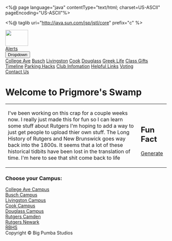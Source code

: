 <%@ page language="java" contentType="text/html; charset=US-ASCII"
    pageEncoding="US-ASCII"%>
    
<%@ taglib uri="http://java.sun.com/jsp/jstl/core" prefix="c" %>
    
<!DOCTYPE html>
<html>
<head>
<meta http-equiv="Content-Type" content="text/html; charset=US-ASCII">
<script type="text/javascript" src="${pageContext.request.contextPath}/jsps/js/jquery-1.9.1.min.js"></script>
<link rel="stylesheet" type="text/css" href="${pageContext.request.contextPath}/jsps/css/home.css">

<link rel="stylesheet" href="https://unpkg.com/leaflet@1.3.1/dist/leaflet.css"
   integrity="sha512-Rksm5RenBEKSKFjgI3a41vrjkw4EVPlJ3+OiI65vTjIdo9brlAacEuKOiQ5OFh7cOI1bkDwLqdLw3Zg0cRJAAQ=="
   crossorigin=""/>
   <link href="https://maxcdn.bootstrapcdn.com/font-awesome/4.1.0/css/font-awesome.min.css" rel="stylesheet">
   
   <script src="https://unpkg.com/leaflet@1.3.1/dist/leaflet.js"
   integrity="sha512-/Nsx9X4HebavoBvEBuyp3I7od5tA0UzAxs+j83KgC8PU0kgB4XiK4Lfe4y4cgBtaRJQEIFCW+oC506aPT2L1zw=="
   crossorigin=""></script>
   <link rel="shortcut icon" href="${pageContext.request.contextPath}/jsps/images/favicon.ico"/>
<style>

#mapid { height: 300px; }

footer {
    padding: 1em;
    color: white;
    background-color: black;
    clear: left;
    text-align: center;
}


</style>

<title>Prigmore's Swamp</title>
</head>

<body>
<div id="fb-root"></div>
<script>(function(d, s, id) {
  var js, fjs = d.getElementsByTagName(s)[0];
  if (d.getElementById(id)) return;
  js = d.createElement(s); js.id = id;
  js.src = 'https://connect.facebook.net/en_US/sdk.js#xfbml=1&version=v3.0';
  fjs.parentNode.insertBefore(js, fjs);
}(document, 'script', 'facebook-jssdk'));</script>
<div class="topnav">
	<div class="logo">
		<a href="${pageContext.request.contextPath}/Home" style="padding-top:0px;">
			<img src="${pageContext.request.contextPath}/jsps/images/redswamp.png" style="width:71px;height:50px;">
		</a>
	</div>
	<a href="#">Alerts</a>
    <div class="dropdown">
<button onclick="myFunction()" class="dropbtn">Dropdown</button>
  <div id="myDropdown" class="dropdown-content">
    <a href="collegeAve.html">College Ave</a>
    <a href="${pageContext.request.contextPath}/Busch">Busch</a>
	<a href="${pageContext.request.contextPath}/Livingston">Livingston</a>
	<a href="${pageContext.request.contextPath}/Cook">Cook</a>
	<a href="${pageContext.request.contextPath}/Douglass">Douglass</a>
	<a href="${pageContext.request.contextPath}/GreekLife">Greek Life</a>
	<a href="${pageContext.request.contextPath}/ClassGifts">Class Gifts</a>
	<a href="${pageContext.request.contextPath}/Timeline">Timeline</a>
	<a href="${pageContext.request.contextPath}/Parking">Parking Hacks</a>
	<a href="${pageContext.request.contextPath}/Clubs">Club Infomation</a>
	<a href="${pageContext.request.contextPath}/FreshmanLinks">Helpful Links</a>
	<a href="${pageContext.request.contextPath}/Voting">Voting</a></div>
	
</div>
	<a href="${pageContext.request.contextPath}/Contact">Contact Us</a>
</div>

<h1> Welcome to Prigmore's Swamp</h1>
<table><tr><td><p>I've been working on this crap for a couple weeks now. I really just made this for fun so I can learn some stuff about Rutgers
I'm hoping to add a way to just get people to upload thier own stuff. The Long History of Rutgers and New Brunswick goes way back into the 1800s.
It seems that a lot of these historical tidbits have been lost in the translation of time.
I'm here to see that shit come back to life </p></td>
<td><div id="factbox">
		<h2>Fun Fact</h2>
			<div id="quoteContainer">
				<p></p>	
			</div><!--end quoteContainer-->
			<div id="buttonContainer">
				<a href="#" id="quoteButton">Generate</a>
		</div><!--end buttonContainer-->
	</div><!--end container-->
	</td>
</tr>
</table>
<h3>Choose your Campus:</h3>
<!--
<form action="${pageContext.request.contextPath}/" method="post">
	<input type="text" name="username" placeholder="Username" class="border" size=50> 
	<br><br>
	<input type="password" name="password" placeholder="Password" class="border" size=51> 
	<br><br>
	<button type="submit" name="button" value="button1" class="button">Submit</button>
</form>
<c:if test="${not empty success}" >
	<br>
	<c:if test="${not success}" >
		Login Failed
	</c:if>
	
</c:if>
<div>
<ul>
	<li><a href="collegeAve.jsp">College Ave</a></li>
	<li><a href="${pageContext.request.contextPath}/Busch">Busch</a></li>
	<li><a href="${pageContext.request.contextPath}/Livingston">Livingston</a></li>
	<li><a href="${pageContext.request.contextPath}/Cook">Cook/Douglass</a></li>
	<li><a href="${pageContext.request.contextPath}/GreekLife">Greek Life</a></li>
	<li><a href="${pageContext.request.contextPath}/ClassGifts">Class Gifts</a></li>
	<li><a href="${pageContext.request.contextPath}/Timeline">Timeline</a></li>
	<li><a href="${pageContext.request.contextPath}/Parking">Parking Hacks</a></li>
	<li><a href="${pageContext.request.contextPath}/Clubs">Club Infomation</a></li>
	<li><a href="${pageContext.request.contextPath}/FreshmanLinks">Freshman Links</a></li>
	<li><a href="${pageContext.request.contextPath}/Voting">Voting</a></li>
</ul>
-->
</div>
<a href="${pageContext.request.contextPath}/CollegeAve" style="background-image:url(https://news.rutgers.edu/sites/medrel/files/inline-img/College%20Avenue%20Student%20Apartments350.jpg)" class="blurredBG">
  <div class="parentBG">
    <div class="content">
      College Ave Campus
    </div>
    <div class="bG">
    </div>
  </div>
</a>

<a href="${pageContext.request.contextPath}/Busch" style="background-image:url(https://newbrunswick.rutgers.edu/sites/default/files/styles/ru_slideshow_medium/public/NR13HomecomingVHustn0799_ss.jpg?itok=ZXSEvdqS)" class="blurredBG">
  <div class="parentBG">
    <div class="content">
    Busch Campus    </div>
    <div class="bG">
    </div>
  </div>
</a>

<a href="${pageContext.request.contextPath}/Livingston" style="background-image:url(https://newbrunswick.rutgers.edu/sites/default/files/styles/ru_slideshow_medium/public/photos/100310_hamerman_601_pg.jpg?itok=4UEIgSi_)" class="blurredBG">
  <div class="parentBG">
    <div class="content">
      Livingston Campus
    </div>
    <div class="bG">
    </div>
  </div>
</a>
<a href="${pageContext.request.contextPath}/Cook" style="background-image:url(http://rutgers.myuvn.com/wp-content/uploads/sites/40/2016/10/RavineBridge.jpg)" class="blurredBG">
  <div class="parentBG">
    <div class="content">
      Cook Campus
    </div>
    <div class="bG">
    </div>
  </div>
</a>
<a href="${pageContext.request.contextPath}/Douglass" style="background-image:url(https://newbrunswick.rutgers.edu/sites/default/files/styles/ru_slideshow_medium/public/NR09CookDouglassSpring2667_ss.jpg?itok=SQGWpSK7)" class="blurredBG">
  <div class="parentBG">
    <div class="content">
      Douglass Campus
    </div>
    <div class="bG">
    </div>
  </div>
</a>
<a href="${pageContext.request.contextPath}/Parking" style="background-image:url(https://tmo.com/uploads/files/117195062237638490-slide2.full.png)" class="blurredBG">
  <div class="parentBG">
    <div class="content">
      Rutgers Camden
    </div>
    <div class="bG">
    </div>
  </div>
</a>
<a href="${pageContext.request.contextPath}/ClassGifts" style="background-image:url(https://www.newark.rutgers.edu/sites/default/files/styles/620x340/public/null/untitled-1.jpg?itok=dQwB0fsk)" class="blurredBG">
  <div class="parentBG">
    <div class="content">
      Rutgers Newark
    </div>
    <div class="bG">
    </div>
  </div>
</a>
<a href="${pageContext.request.contextPath}/Voting" style="background-image:url(https://www.rutgers.edu/sites/default/files/NR13NwkHealthCampus2381.jpg)" class="blurredBG">
  <div class="parentBG">
    <div class="content">
      RBHS
    </div>
    <div class="bG">
    </div>
  </div>
</a>

<!--<div class="div1">

<blockquote class="embedly-card"><h4><a href="http://timeline.rutgers.edu/#event-royal-governor-signs-queens-college-charter">Our History | Rutgers 250</a></h4><p>Copyright 2016, Rutgers, The State University of New Jersey, an equal opportunity, affirmative action institution. All rights reserved. Contact RU-info at 732-445-info (4636) | Questions? Ask Colonel Henry or text us at 732-662-2664. | University Webmaster | Site Map</p></blockquote>
<script async src="//cdn.embedly.com/widgets/platform.js" charset="UTF-8"></script>
<div class="div2"> <div class="fb-page" data-href="https://www.facebook.com/pg/RutgersU/events/?ref=page_internal" data-tabs="events" data-small-header="false" data-adapt-container-width="true" data-hide-cover="false" data-show-facepile="false">
<blockquote cite="https://www.facebook.com/pg/RutgersU/events/?ref=page_internal" class="fb-xfbml-parse-ignore"><a href="https://www.facebook.com/pg/RutgersU/events/?ref=page_internal">
Rutgers University</a></blockquote></div>
</div>

<div id="mapid"></div>-->


<!-- <div id="mapid"></div>-->
<script src="http://cdn.leafletjs.com/leaflet/v0.7.7/leaflet.js"></script>
</div>

<footer>Copyright &copy; Big Pumba Studios</footer>
</body>
<script src="${pageContext.request.contextPath}/jsps/js/slideshow.js"></script>
<script src="${pageContext.request.contextPath}/jsps/js/mymap.js"></script>

<script>
function myFunction() {
    document.getElementById("myDropdown").classList.toggle("show");
}

// Close the dropdown if the user clicks outside of it
window.onclick = function(event) {
  if (!event.target.matches('.dropbtn')) {

    var dropdowns = document.getElementsByClassName("dropdown-content");
    var i;
    for (i = 0; i < dropdowns.length; i++) {
      var openDropdown = dropdowns[i];
      if (openDropdown.classList.contains('show')) {
        openDropdown.classList.remove('show');
      }
    }
  }
}
</script>
</html>
